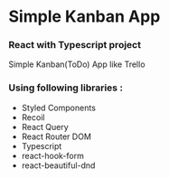 # Simple Kanban App

### React with Typescript project

Simple Kanban(ToDo) App like Trello

### Using following libraries :

- Styled Components
- Recoil
- React Query
- React Router DOM
- Typescript
- react-hook-form
- react-beautiful-dnd
